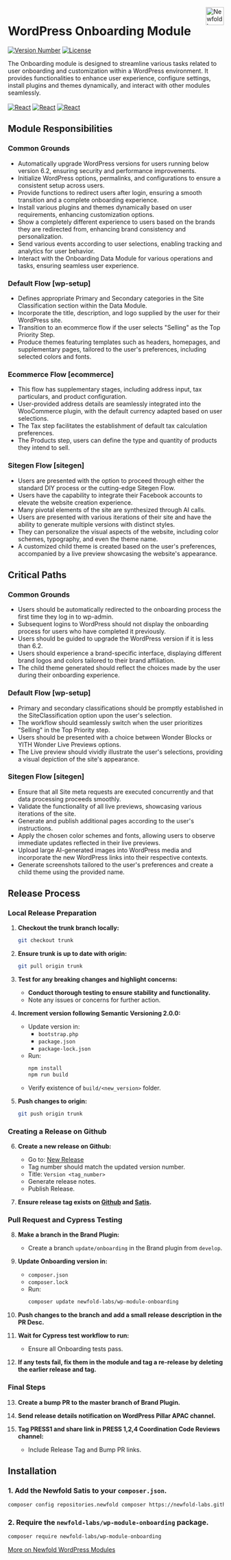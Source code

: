 <a href="https://newfold.com/" target="_blank">
    <img src="https://newfold.com/content/experience-fragments/newfold/site-header/master/_jcr_content/root/header/logo.coreimg.svg/1621395071423/newfold-digital.svg" alt="Newfold Logo" title="Newfold Digital" align="right" 
height="42" />
</a>

# WordPress Onboarding Module
[![Version Number](https://img.shields.io/github/v/release/newfold-labs/wp-module-onboarding?color=77dd77&labelColor=00000&style=for-the-badge)](https://github.com/newfold/wp-module-onboarding/releases)
[![License](https://img.shields.io/github/license/newfold-labs/wp-module-onboarding?labelColor=333333&color=666666&style=for-the-badge)](https://raw.githubusercontent.com/newfold-labs/wp-module-onboarding/master/LICENSE)


The Onboarding module is designed to streamline various tasks related to user onboarding and customization within a WordPress environment. It provides functionalities to enhance user experience, configure settings, install plugins and themes dynamically, and interact with other modules seamlessly.
<br><br>
[![React](https://img.shields.io/badge/Wordpress-21759B?style=for-the-badge&logo=wordpress&logoColor=white)]()
[![React](https://img.shields.io/badge/PHP-777BB4?style=for-the-badge&logo=php&logoColor=white)]()
[![React](https://shields.io/badge/react-black?logo=react&style=for-the-badge)]()
<br>

## Module Responsibilities

### Common Grounds

- Automatically upgrade WordPress versions for users running below version 6.2, ensuring security and performance improvements.
- Initialize WordPress options, permalinks, and configurations to ensure a consistent setup across users.
- Provide functions to redirect users after login, ensuring a smooth transition and a complete onboarding experience.
- Install various plugins and themes dynamically based on user requirements, enhancing customization options.
- Show a completely different experience to users based on the brands they are redirected from, enhancing brand consistency and personalization.
- Send various events according to user selections, enabling tracking and analytics for user behavior.
- Interact with the Onboarding Data Module for various operations and tasks, ensuring seamless user experience.

### Default Flow [wp-setup]

- Defines appropriate Primary and Secondary categories in the Site Classification section within the Data Module.
- Incorporate the title, description, and logo supplied by the user for their WordPress site.
- Transition to an ecommerce flow if the user selects "Selling" as the Top Priority Step.
- Produce themes featuring templates such as headers, homepages, and supplementary pages, tailored to the user's preferences, including selected colors and fonts.

### Ecommerce Flow [ecommerce]

- This flow has supplementary stages, including address input, tax particulars, and product configuration.
- User-provided address details are seamlessly integrated into the WooCommerce plugin, with the default currency adapted based on user selections.
- The Tax step facilitates the establishment of default tax calculation preferences.
- The Products step, users can define the type and quantity of products they intend to sell.

### Sitegen Flow [sitegen]

- Users are presented with the option to proceed through either the standard DIY process or the cutting-edge Sitegen Flow.
- Users have the capability to integrate their Facebook accounts to elevate the website creation experience.
- Many pivotal elements of the site are synthesized through AI calls.
- Users are presented with various iterations of their site and have the ability to generate multiple versions with distinct styles.
- They can personalize the visual aspects of the website, including color schemes, typography, and even the theme name.
- A customized child theme is created based on the user's preferences, accompanied by a live preview showcasing the website's appearance.

## Critical Paths

### Common Grounds

   - Users should be automatically redirected to the onboarding process the first time they log in to wp-admin.
   - Subsequent logins to WordPress should not display the onboarding process for users who have completed it previously.
   - Users should be guided to upgrade the WordPress version if it is less than 6.2.
   - Users should experience a brand-specific interface, displaying different brand logos and colors tailored to their brand affiliation.
   - The child theme generated should reflect the choices made by the user during their onboarding experience.

### Default Flow [wp-setup]

- Primary and secondary classifications should be promptly established in the SiteClassification option upon the user's selection.
- The workflow should seamlessly switch when the user prioritizes "Selling" in the Top Priority step.
- Users should be presented with a choice between Wonder Blocks or YITH Wonder Live Previews options.
- The Live preview should vividly illustrate the user's selections, providing a visual depiction of the site's appearance.

### Sitegen Flow [sitegen]

- Ensure that all Site meta requests are executed concurrently and that data processing proceeds smoothly.
- Validate the functionality of all live previews, showcasing various iterations of the site.
- Generate and publish additional pages according to the user's instructions.
- Apply the chosen color schemes and fonts, allowing users to observe immediate updates reflected in their live previews.
- Upload large AI-generated images into WordPress media and incorporate the new WordPress links into their respective contexts.
- Generate screenshots tailored to the user's preferences and create a child theme using the provided name.

## Release Process
### Local Release Preparation

1. **Checkout the trunk branch locally:**
   ```bash
   git checkout trunk
   ```

2. **Ensure trunk is up to date with origin:**
   ```bash
   git pull origin trunk
   ```

3. **Test for any breaking changes and highlight concerns:**
   - **Conduct thorough testing to ensure stability and functionality.**
   - Note any issues or concerns for further action.

4. **Increment version following Semantic Versioning 2.0.0:**
   - Update version in:
     - `bootstrap.php`
     - `package.json`
     - `package-lock.json`
   - Run:
     ```bash
     npm install
     npm run build
     ```
   - Verify existence of `build/<new_version>` folder.

5. **Push changes to origin:**
   ```bash
   git push origin trunk
   ```

### Creating a Release on Github

6. **Create a new release on Github:**
   - Go to: [New Release](https://github.com/newfold-labs/wp-module-onboarding/releases/new)
   - Tag number should match the updated version number.
   - Title: `Version <tag_number>`
   - Generate release notes.
   - Publish Release.

7. **Ensure release tag exists on [Github](https://github.com/newfold-labs/wp-module-onboarding/releases/) and [Satis](https://github.com/newfold-labs/satis/actions).**

### Pull Request and Cypress Testing

8. **Make a branch in the Brand Plugin:**
   - Create a branch `update/onboarding` in the Brand plugin from `develop`.

9. **Update Onboarding version in:**
   - `composer.json`
   - `composer.lock`
   - Run:
     ```bash
     composer update newfold-labs/wp-module-onboarding
     ```

10. **Push changes to the branch and add a small release description in the PR Desc.**

11. **Wait for Cypress test workflow to run:**
    - Ensure all Onboarding tests pass.

12. **If any tests fail, fix them in the module and tag a re-release by deleting the earlier release and tag.**

### Final Steps

13. **Create a bump PR to the master branch of Brand Plugin.**

14. **Send release details notification on WordPress Pillar APAC channel.**

15. **Tag PRESS1 and share link in PRESS 1,2,4 Coordination Code Reviews channel:**
    - Include Release Tag and Bump PR links.

## Installation

### 1. Add the Newfold Satis to your `composer.json`.

 ```bash
 composer config repositories.newfold composer https://newfold-labs.github.io/satis
 ```

### 2. Require the `newfold-labs/wp-module-onboarding` package.

 ```bash
 composer require newfold-labs/wp-module-onboarding
 ```

[More on Newfold WordPress Modules](https://github.com/newfold-labs/wp-module-loader)
